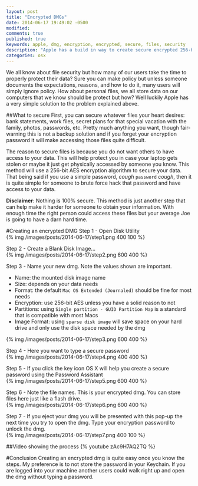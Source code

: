 ```yaml
---
layout: post
title: "Encrypted DMGs"
date: 2014-06-17 19:49:02 -0500
modified: 
comments: true
published: true
keywords: apple, dmg, encryption, encrypted, secure, files, security
description: "Apple has a build in way to create secure encrypted 256-bit AES disk images. This is a guide on creating these disk images, usage, draw backs, and think to remember."
categories: osx
---
```


We all know about file security but how many of our users take the time to properly protect their data? Sure you can make policy but unless someone documents the expectations, reasons, and how to do it, many users will simply ignore policy. How about personal files, we all store data on our computers that we know should be protect but how? Well luckily Apple has a very simple solution to the problem explained above.

##What to secure
First, you can secure whatever files your heart desires: bank statements, work files, secret plans for that special vacation with the family, photos, passwords, etc. Pretty much anything you want, though fair-warning this is not a backup solution and if you forget your encryption password it will make accessing those files quite difficult. 

The reason to secure files is because you do not want others to have access to your data. This will help protect you in case your laptop gets stolen or maybe it just get physically accessed by someone you know. This method will use a 256-bit AES encryption algorithm to secure your data. That being said if you use a simple password, *cough* `password` *cough*, then it is quite simple for someone to brute force hack that password and have access to your data. 

**Disclaimer**: Nothing is 100% secure. This method is just another step that can help make it harder for someone to obtain your information. With enough time the right person could access these files but your average Joe is going to have a darn hard time.


#Creating an encrypted DMG
Step 1 - Open Disk Utility  
{% img /images/posts/2014-06-17/step1.png 400 100 %}

Step 2 - Create a Blank Disk Image...  
{% img /images/posts/2014-06-17/step2.png 600 400 %}

Step 3 - Name your new dmg. Note the values shown are important.

* Name: the mounted disk image name
* Size: depends on your data needs
* Format: the default `Mac OS Extended (Journaled)` should be fine for most needs
* Encryption: use 256-bit AES unless you have a solid reason to not
* Partitions: using `Single partition - GUID Partition Map` is a standard that is compatible with most Macs
* Image Format: using `sparse disk image` will save space on your hard drive and only use the disk space needed by the dmg
  
{% img /images/posts/2014-06-17/step3.png 600 400 %}

Step 4 - Here you want to type a secure password  
{% img /images/posts/2014-06-17/step4.png 400 400 %}

Step 5 - If you click the key icon OS X will help you create a secure password using the Password Assistant  
{% img /images/posts/2014-06-17/step5.png 600 400 %}

Step 6 - Note the file names. This is your encrypted dmg. You can store files here just like a flash drive.  
{% img /images/posts/2014-06-17/step6.png 600 400 %}

Step 7 - If you eject your dmg you will be presented with this pop-up the next time you try to open the dmg. Type your encryption password to unlock the dmg.  
{% img /images/posts/2014-06-17/step7.png 400 100 %}


##Video showing the process
{% youtube zAc9H7AQ2TQ %}


#Conclusion
Creating an encrypted dmg is quite easy once you know the steps. My preference is to not store the password in your Keychain. If you are logged into your machine another users could walk right up and open the dmg without typing a password.